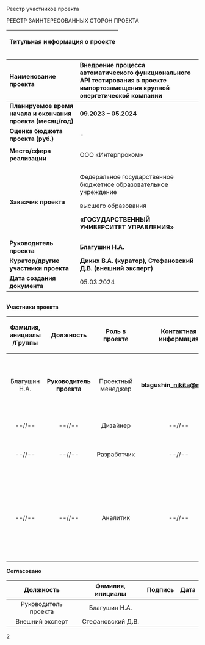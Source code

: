 ﻿Реестр участников проекта

РЕЕСТР ЗАИНТЕРЕСОВАННЫХ СТОРОН ПРОЕКТА

|<p>**Титульная информация о проекте**</p><p></p>|
| :-: |

|**Наименование проекта**|**Внедрение процесса автоматического функционального API тестирования в проекте импортозамещения крупной энергетической компании**|
| :- | :- |
|**Планируемое время начала и окончания проекта (месяц/год)**|**09.2023 – 05.2024**|
|**Оценка бюджета проекта (руб.)**|**-**|
|**Место/сфера реализации**|<p>ООО «Интерпроком»</p>|
|**Заказчик проекта**|<p>Федеральное государственное бюджетное образовательное учреждение</p><p>высшего образования</p><p>**«ГОСУДАРСТВЕННЫЙ УНИВЕРСИТЕТ УПРАВЛЕНИЯ»**</p>|
|**Руководитель проекта**|**Благушин Н.А.**|
|**Куратор/другие участники проекта**|**Диких В.А. (куратор), Стефановский Д.В. (внешний эксперт)**|
|**Дата создания документа**|05\.03.2024|

||
| :-: |

**Участники проекта**


|**Фамилия, инициалы /Группы**|**Должность**|**Роль в проекте**|**Контактная информация**|**Требования**|<p>**Влияние** </p><p>**(0-10)**</p>|
| :-: | :-: | :-: | :-: | :-: | :-: |
|Благушин Н.А.|**Руководитель проекта**|Проектный менеджер|**blagushin\_nikita@mail.ru**|**Декомпозиция задач, тайм-менеджмент, контроль рисков, конечных требований и качества платформы**|10|
|--//--|--//--|Дизайнер|--//--|Создание дизайна для платформы|10|
|--//--|--//--|Разработчик|--//--|Непосредственная разработка цифровой платформы / её прототипа|10|
|--//--|--//--|Аналитик|--//--|Анализ существующих решений и ЦА. Уточнение идеи, оформление концепции, описание функциональных возможностей будущей платформы.|10|

**Согласовано**


|**Должность**|**Фамилия, инициалы**|**Подпись**|**Дата**|
| :-: | :-: | :-: | :-: |
|Руководитель проекта|Благушин Н.А.|||
|Внешний эксперт|Стефановский Д.В.|||


2


